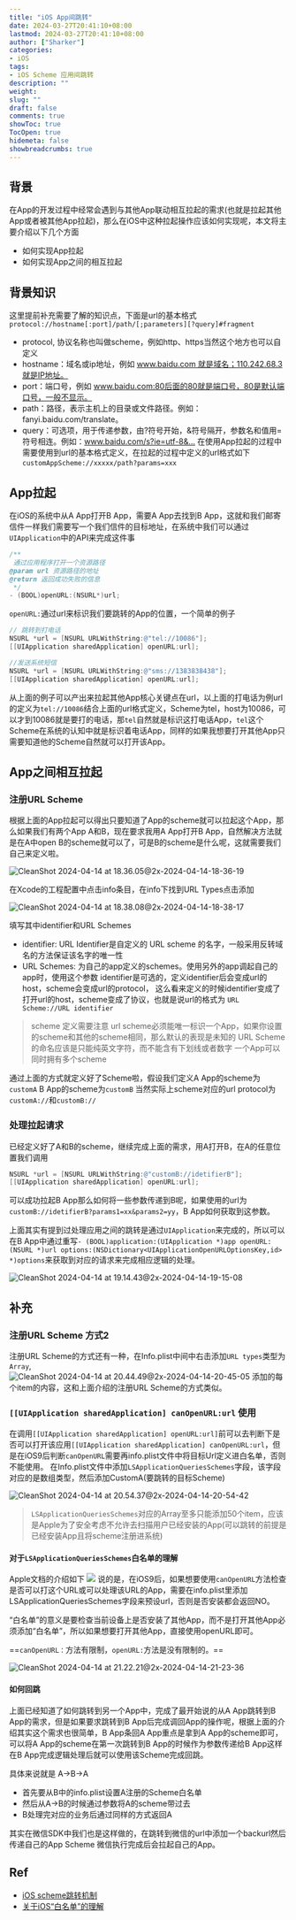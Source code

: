 ```yaml
---
title: "iOS App间跳转"
date: 2024-03-27T20:41:10+08:00 
lastmod: 2024-03-27T20:41:10+08:00
author: ["Sharker"] 
categories: 
- iOS
tags: 
- iOS Scheme 应用间跳转
description: ""
weight: 
slug: ""
draft: false 
comments: true 
showToc: true 
TocOpen: true 
hidemeta: false 
showbreadcrumbs: true 
---
```


## 背景
在App的开发过程中经常会遇到与其他App联动相互拉起的需求(也就是拉起其他App或者被其他App拉起)，那么在iOS中这种拉起操作应该如何实现呢，本文将主要介绍以下几个方面
- 如何实现App拉起
- 如何实现App之间的相互拉起

## 背景知识
这里提前补充需要了解的知识点，下面是url的基本格式
`protocol://hostname[:port]/path/[;parameters][?query]#fragment`
- protocol, 协议名称也叫做scheme，例如http、https当然这个地方也可以自定义
- hostname：域名或ip地址，例如 www.baidu.com 就是域名；110.242.68.3就是IP地址。
- port：端口号，例如 www.baidu.com:80后面的80就是端口号，80是默认端口号，一般不显示。
- path：路径，表示主机上的目录或文件路径。例如：fanyi.baidu.com/translate。
- query：可选项，用于传递参数，由?符号开始，&符号隔开，参数名和值用=符号相连。例如：www.baidu.com/s?ie=utf-8&…
在使用App拉起的过程中需要使用到url的基本格式定义，在拉起的过程中定义的url格式如下
`customAppScheme://xxxxx/path?params=xxx`

## App拉起
在iOS的系统中从A App打开B App，需要A App去找到B App，这就和我们邮寄信件一样我们需要写一个我们信件的目标地址，在系统中我们可以通过`UIApplication`中的API来完成这件事

``` Objective-c
/**
 通过应用程序打开一个资源路径
@param url 资源路径的地址
@return 返回成功失败的信息
 */
- (BOOL)openURL:(NSURL*)url;
```
`openURL:`通过url来标识我们要跳转的App的位置，一个简单的例子

``` Objective-c
// 跳转到打电话
NSURL *url = [NSURL URLWithString:@"tel://10086"];
[[UIApplication sharedApplication] openURL:url];

//发送系统短信
NSURL *url = [NSURL URLWithString:@"sms://1383838438"];
[[UIApplication sharedApplication] openURL:url];
```
从上面的例子可以产出来拉起其他App核心关键点在url，以上面的打电话为例url的定义为`tel://10086`结合上面的url格式定义，Scheme为tel，host为10086，可以才到10086就是要打的电话，那`tel`自然就是标识这打电话App，`tel`这个Scheme在系统的认知中就是标识着电话App，同样的如果我想要打开其他App只需要知道他的Scheme自然就可以打开该App。

## App之间相互拉起
### 注册URL Scheme
根据上面的App拉起可以得出只要知道了App的scheme就可以拉起这个App，那么如果我们有两个App A和B，现在要求我用A App打开B App，自然解决方法就是在A中open B的scheme就可以了，可是B的scheme是什么呢，这就需要我们自己来定义啦。

![CleanShot 2024-04-14 at 18.36.05@2x-2024-04-14-18-36-19](https://sharkerhub.oss-cn-beijing.aliyuncs.com/Obsidian/Blog/CleanShot%202024-04-14%20at%2018.36.05%402x-2024-04-14-18-36-19.png)

在Xcode的工程配置中点击info条目，在info下找到URL Types点击添加

![CleanShot 2024-04-14 at 18.38.08@2x-2024-04-14-18-38-17](https://sharkerhub.oss-cn-beijing.aliyuncs.com/Obsidian/Blog/CleanShot%202024-04-14%20at%2018.38.08%402x-2024-04-14-18-38-17.png)

填写其中identifier和URL Schemes
- identifier: URL Identifier是自定义的 URL scheme 的名字，一般采用反转域名的方法保证该名字的唯一性
- URL Schemes: 为自己的app定义的schemes。使用另外的app调起自己的app时，使用这个参数
identifier是可选的，定义identifier后会变成url的host，scheme会变成url的protocol，
这么看来定义的时候identifier变成了打开url的host，scheme变成了协议，也就是说url的格式为
`URL Scheme://URL identifier`

> scheme 定义需要注意
> url scheme必须能唯一标识一个App，如果你设置的scheme和其他的scheme相同，那么默认的表现是未知的
> URL Scheme的命名应该是只能纯英文字符，而不能含有下划线或者数字
> 一个App可以同时拥有多个scheme

通过上面的方式就定义好了Scheme啦，假设我们定义A App的scheme为`customA` B App的scheme为`customB` 当然实际上scheme对应的url protocol为`customA://`和`customB://`

### 处理拉起请求
已经定义好了A和B的scheme，继续完成上面的需求，用A打开B，在A的任意位置我们调用
``` Objective-C
NSURL *url = [NSURL URLWithString:@"customB://idetifierB"];
[[UIApplication sharedApplication] openURL:url];
```
可以成功拉起B App那么如何将一些参数传递到B呢，如果使用的url为`customB://idetifierB?params1=xx&params2=yy`，B App如何获取到这参数。

上面其实有提到过处理应用之间的跳转是通过`UIApplication`来完成的，所以可以在B App中通过重写`- (BOOL)application:(UIApplication *)app openURL:(NSURL *)url options:(NSDictionary<UIApplicationOpenURLOptionsKey,id> *)options`来获取到对应的请求来完成相应逻辑的处理。

![CleanShot 2024-04-14 at 19.14.43@2x-2024-04-14-19-15-08](https://sharkerhub.oss-cn-beijing.aliyuncs.com/Obsidian/Blog/CleanShot%202024-04-14%20at%2019.14.43%402x-2024-04-14-19-15-08.png)

## 补充
### 注册URL Scheme 方式2
注册URL Scheme的方式还有一种，在Info.plist中间中右击添加`URL types`类型为`Array`,\
![CleanShot 2024-04-14 at 20.44.49@2x-2024-04-14-20-45-05](https://sharkerhub.oss-cn-beijing.aliyuncs.com/Obsidian/Blog/CleanShot%202024-04-14%20at%2020.44.49%402x-2024-04-14-20-45-05.png)
添加的每个item的内容，这和上面介绍的注册URL Scheme的方式类似。

### `[[UIApplication sharedApplication] canOpenURL:url` 使用
在调用`[[UIApplication sharedApplication] openURL:url]`前可以去判断下是否可以打开该应用`[[UIApplication sharedApplication] canOpenURL:url`，但是在iOS9后判断`canOpenURL`需要再info.plist文件中将目标Url定义进白名单，否则不能使用。
在Info.plist文件中添加`LSApplicationQueriesSchemes`字段，该字段对应的是数组类型，然后添加CustomA(要跳转的目标Scheme)

![CleanShot 2024-04-14 at 20.54.37@2x-2024-04-14-20-54-42](https://sharkerhub.oss-cn-beijing.aliyuncs.com/Obsidian/Blog/CleanShot%202024-04-14%20at%2020.54.37%402x-2024-04-14-20-54-42.png)

> `LSApplicationQueriesSchemes`对应的Array至多只能添加50个item，应该是Apple为了安全考虑不允许去扫描用户已经安装的App(可以跳转的前提是已经安装App且将scheme注册进系统)

#### 对于`LSApplicationQueriesSchemes`白名单的理解
Apple文档的介绍如下
![](https://img-blog.csdnimg.cn/img_convert/7c0a6918c6eaf5f008738681ab91373c.png)
说的是，在iOS9后，如果想要使用`canOpenURL`方法检查是否可以打这个URL或可以处理该URL的App，需要在info.plist里添加LSApplicationQueriesSchemes字段来预设url，否则是否安装都会返回NO。

“白名单”的意义是要检查当前设备上是否安装了其他App，而不是打开其他App必须添加“白名单”，所以如果想要打开其他App，直接使用openURL即可。

==`canOpenURL：`方法有限制，`openURL:`方法是没有限制的。==

![CleanShot 2024-04-14 at 21.22.21@2x-2024-04-14-21-23-36](https://sharkerhub.oss-cn-beijing.aliyuncs.com/Obsidian/Blog/CleanShot%202024-04-14%20at%2021.22.21%402x-2024-04-14-21-23-36.png)

#### 如何回跳
上面已经知道了如何跳转到另一个App中，完成了最开始说的从A App跳转到B App的需求，但是如果要求跳转到B App后完成调回App的操作呢，根据上面的介绍其实这个需求也很简单，B App条回A App重点是拿到A App的scheme即可，可以将A App的scheme在第一次跳转到B App的时候作为参数传递给B App这样在B App完成逻辑处理后就可以使用该Scheme完成回跳。

具体来说就是
A->B->A
- 首先要从B中的info.plist设置A注册的Scheme白名单
- 然后从A->B的时候通过参数将A的scheme带过去
- B处理完对应的业务后通过同样的方式返回A

其实在微信SDK中我们也是这样做的，在跳转到微信的url中添加一个backurl然后传递自己的App Scheme 微信执行完成后会拉起自己的App。

## Ref
- [iOS scheme跳转机制](https://jianshu.com/p/138b44833cda)
- [关于iOS“白名单”的理解](https://blog.csdn.net/u013712343/article/details/119244506)